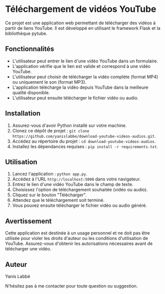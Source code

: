# Téléchargement de vidéos YouTube

Ce projet est une application web permettant de télécharger des vidéos à partir de liens YouTube. Il est développé en utilisant le framework Flask et la bibliothèque pytube.

## Fonctionnalités

- L'utilisateur peut entrer le lien d'une vidéo YouTube dans un formulaire.
- L'application vérifie que le lien est valide et correspond à une vidéo YouTube.
- L'utilisateur peut choisir de télécharger la vidéo complète (format MP4) ou uniquement le son (format MP3).
- L'application télécharge la vidéo depuis YouTube dans la meilleure qualité disponible.
- L'utilisateur peut ensuite télécharger le fichier vidéo ou audio.

## Installation

1. Assurez-vous d'avoir Python installé sur votre machine.
2. Clonez ce dépôt de projet : `git clone https://github.com/yanislabbe/download-youtube-videos-audios.git`.
3. Accédez au répertoire du projet : `cd download-youtube-videos-audios`.
4. Installez les dépendances requises : `pip install -r requirements.txt`.

## Utilisation

1. Lancez l'application : `python app.py`.
2. Accédez à l'URL `http://localhost:5000` dans votre navigateur.
3. Entrez le lien d'une vidéo YouTube dans le champ de texte.
4. Choisissez l'option de téléchargement souhaitée (vidéo ou audio).
5. Cliquez sur le bouton "Télécharger".
6. Attendez que le téléchargement soit terminé.
7. Vous pouvez ensuite télécharger le fichier vidéo ou audio généré.

## Avertissement

Cette application est destinée à un usage personnel et ne doit pas être utilisée pour violer les droits d'auteur ou les conditions d'utilisation de YouTube. Assurez-vous d'obtenir les autorisations nécessaires avant de télécharger une vidéo.

## Auteur

Yanis Labbé

N'hésitez pas à me contacter pour toute question ou suggestion.